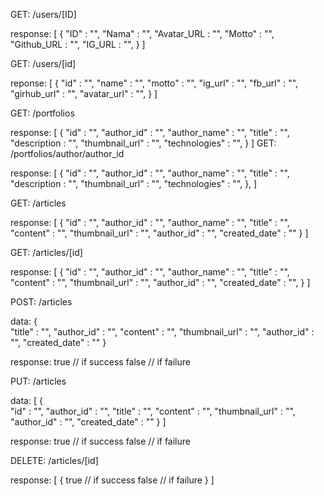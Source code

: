 GET: /users/[ID]

response:
[
{
    "ID"        : "",
    "Nama"      : "",
    "Avatar_URL : "",
    "Motto"     : "",
    "Github_URL : "",
    "IG_URL     : "",
 }
 ]

GET: /users/[id]

reponse:
[
{
    "id"            : "",
    "name"          : "",
    "motto"         : "",
    "ig_url"        : "",
    "fb_url"        : "",
    "girhub_url"    : "",
    "avatar_url"    : "",
}
]

GET: /portfolios

response:
[
    {
        "id"            : "",
        "author_id"     : "",
        "author_name"   : "",
        "title"         : "",
        "description    : "",
        "thumbnail_url" : "",
        "technologies"  : "",
    }
 ]
GET: /portfolios/author/author_id

response:
[
    {
        "id"            : "",
        "author_id"     : "",
        "author_name"   : "",
        "title"         : "",
        "description    : "",
        "thumbnail_url" : "",
        "technologies"  : "",
    },
]

GET: /articles

response:
[
{
        "id"            : "",
        "author_id"     : "",
        "author_name"   : "",
        "title"         : "",
        "content"       : "",
        "thumbnail_url" : "",
        "author_id"     : "",
        "created_date"  : ""
}
]


GET: /articles/[id]

response:
[
{
    "id"            : "",
    "author_id"     : "",
    "author_name"   : "",
    "title"         : "",
    "content"       : "",
    "thumbnail_url" : "",
    "author_id"     : "",
    "created_date"  : "",
}
]

POST: /articles

data:
{       
    "title"         : "",
    "author_id"     : "",
    "content"       : "",
    "thumbnail_url" : "",
    "author_id"     : "",
    "created_date"  : ""
}

response:
true    // if success
false   // if failure



PUT: /articles

data:
[
{      
    "id"            : "", 
    "author_id"     : "",
    "title"         : "",
    "content"       : "",
    "thumbnail_url" : "",
    "author_id"     : "",
    "created_date"  : ""
}
]

response:
true    // if success
false   // if failure



DELETE: /articles/[id]

response:
[
{
true    // if success
false   // if failure
}
]
